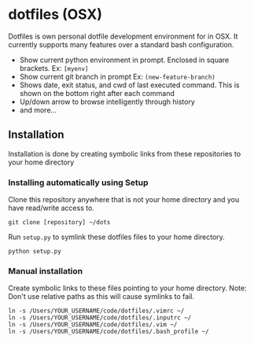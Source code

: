 # dotfiles (OSX)
Dotfiles is own personal dotfile development environment for in OSX. It currently supports many features over a standard bash configuration.
- Show current python environment in prompt. Enclosed in square brackets. Ex: `[myenv]`
- Show current git branch in prompt Ex: `(new-feature-branch)`
- Shows date, exit status, and cwd of last executed command. This is shown on the bottom right after each command
- Up/down arrow to browse intelligently through history
- and more...

## Installation
Installation is done by creating symbolic links from these repositories to your home directory
### Installing automatically using Setup

Clone this repository anywhere that is not your home directory and you have read/write access to.

    git clone [repository] ~/dots

Run `setup.py`  to symlink these dotfiles files to your home directory.

    python setup.py

### Manual installation
Create symbolic links to these files pointing to your home directory. Note: Don't use relative paths as this will cause symlinks to fail.

```
ln -s /Users/YOUR_USERNAME/code/dotfiles/.vimrc ~/
ln -s /Users/YOUR_USERNAME/code/dotfiles/.inputrc ~/
ln -s /Users/YOUR_USERNAME/code/dotfiles/.vim ~/
ln -s /Users/YOUR_USERNAME/code/dotfiles/.bash_profile ~/
```

